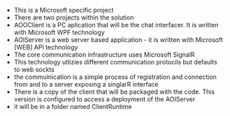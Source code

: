 - This is a Microsoft specific project
- There are two projects within the solution
-	AOOClient is a PC aplication that will be the chat interfacer. It is written with Microsoft WPF technology
-	AOIServer is a web server based application - it is written with Microsoft [WEB] API technology
- The core communication infrastructure uses Microsoft SignalR
-	This technology utlizies different communication protocils but defaults to web sockts
-	the commuinication is a simple process of registration and connection from and to a server exposing a singlarR interface
- There is a copy of the client that will be packaged with the code. This version is configured to access a deployment of the AOIServer
-	it will be in a folder named ClientRuntime

